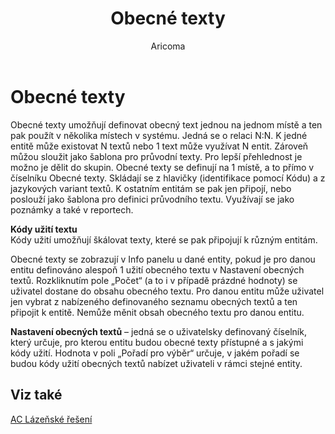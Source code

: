 ﻿---
    title: "Obecné texty"
    author: Aricoma
    ms.date: 04/30/2018
    ms.topic: article
    ms.prod: dynamics-nav-2017
    ms.contentlocale: cs-cz
    ms.lasthandoff: 04/30/2018
---

# Obecné texty
Obecné texty umožňují definovat obecný text jednou na jednom místě a ten pak použít v několika místech v systému. Jedná se o relaci N:N. K jedné entitě může existovat N textů nebo 1 text může využívat N entit. Zároveň můžou sloužit jako šablona pro průvodní texty. Pro lepší přehlednost je možno je dělit do skupin. Obecné texty se definují na 1 místě, a to přímo v číselníku Obecné texty. Skládají se z hlavičky (identifikace pomocí Kódu) a z jazykových variant textů. K ostatním entitám se pak jen připojí, nebo poslouží jako šablona pro definici průvodního textu.
Využívají se jako poznámky a také v reportech.

**Kódy užití textu**  
Kódy užití umožňují škálovat texty, které se pak připojují k různým entitám.

Obecné texty se zobrazují v Info panelu u dané entity, pokud je pro danou entitu definováno alespoň 1 užití obecného textu v Nastavení obecných textů. Rozkliknutím pole „Počet“ (a to i v případě prázdné hodnoty) se uživatel dostane do obsahu obecného textu. Pro danou entitu může uživatel jen vybrat z nabízeného definovaného seznamu obecných textů a ten připojit k entitě. Nemůže měnit obsah obecného textu pro danou entitu. 

**Nastavení obecných textů** – jedná se o uživatelsky definovaný číselník, který určuje, pro kterou entitu budou obecné texty přístupné a s jakými kódy užití. Hodnota v poli „Pořadí pro výběr“ určuje, v jakém pořadí se budou kódy užití obecných textů nabízet uživateli v rámci stejné entity. 

## <a name="see-also"></a>Viz také
[AC Lázeňské řešení](spa-solution.md)